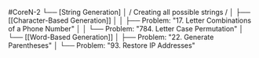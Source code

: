 #CoreN-2
└── [String Generation]
    │   / Creating all possible strings /
    │
    ├── [[Character-Based Generation]]
    │   │   ├── Problem: "17. Letter Combinations of a Phone Number"
    │   │   └── Problem: "784. Letter Case Permutation"
    │
    └── [[Word-Based Generation]]
        │   ├── Problem: "22. Generate Parentheses"
        │   └── Problem: "93. Restore IP Addresses"